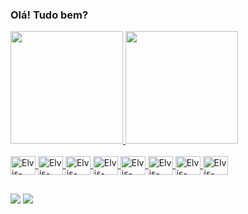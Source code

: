 ### Olá! Tudo bem?


<div>
  <a href="https://github.com/elvisear">
  <img height="180em" src="https://github-readme-stats.vercel.app/api?username=elvisear&show_icons=true&theme=merko"/>
  <img height="180em" src="https://github-readme-stats.vercel.app/api/top-langs/?username=elvisear&show_icons=true&theme=merko"/>
</div>

<div style="display: inline_block"><br>
  <img align="center" alt="Elvis-java" height="30" width="40" src="https://cdn.jsdelivr.net/gh/devicons/devicon/icons/java/java-original.svg" />
  <img align="center" alt="Elvis-java" height="30" width="40" src="https://cdn.jsdelivr.net/gh/devicons/devicon/icons/angularjs/angularjs-plain.svg" />
  <img align="center" alt="Elvis-java" height="30" width="40" src="https://cdn.jsdelivr.net/gh/devicons/devicon/icons/javascript/javascript-original.svg" />
  <img align="center" alt="Elvis-java" height="30" width="40" src="https://cdn.jsdelivr.net/gh/devicons/devicon/icons/html5/html5-plain.svg" />
  <img align="center" alt="Elvis-java" height="30" width="40" src="https://cdn.jsdelivr.net/gh/devicons/devicon/icons/css3/css3-plain.svg" />
  <img align="center" alt="Elvis-java" height="30" width="40" src="https://cdn.jsdelivr.net/gh/devicons/devicon/icons/postgresql/postgresql-plain.svg" />
   <i class="devicon-github-original"></i>
  <img align="center" alt="Elvis-java" height="30" width="40" src="https://cdn.jsdelivr.net/gh/devicons/devicon/icons/github/github-original.svg" />
  <img align="center" alt="Elvis-java" height="30" width="40" src="https://cdn.jsdelivr.net/gh/devicons/devicon/icons/python/python-original.svg" />

  ##
<div>
  <a href="https://www.linkedin.com/in/elvisarodrigues target="_blank"><img src="https://img.shields.io/badge/-LinkedIn-%230077B5?style=for-the-badge&logo=linkedin&logoColor=white" target="_balnk"></a>
  <a href="https://discord.com/channels/@me/991401598544773130 target="_blank"><img src="https://img.shields.io/badge/Discord-7289DA?style=for-the-badge&logo=discord&logoColor=white" target="_balnk"></a>
</div>
  
